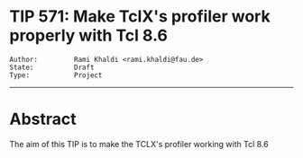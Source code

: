 # TIP 571: Make TclX's profiler work properly with Tcl 8.6
	Author:         Rami Khaldi <rami.khaldi@fau.de>
	State:          Draft
	Type:           Project
-----

# Abstract

The aim of this TIP is to make the TCLX's profiler working with Tcl 8.6

